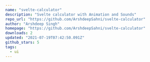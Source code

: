```yaml
---
name: "svelte-calculator"
description: "Svelte calculator with Animation and Sounds"
repo_url: "https://github.com/ArshdeepSahni/svelte-calculator"
author: "Arshdeep Singh"
homepage: "https://github.com/ArshdeepSahni/svelte-calculator"
downloads: 2
updated: "2021-07-19T07:42:50.091Z"
github_stars: 5
tags: 
  - ui
---
```

